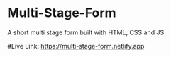 # Multi-Stage-Form
A short multi stage form built with HTML, CSS and JS

#Live Link: https://multi-stage-form.netlify.app
